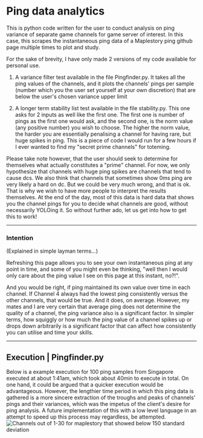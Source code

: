# Ping data analytics 
 This is python code written for the user to conduct analysis on ping variance of separate game channels for game server of interest. In this case, this scrapes the instantaneous ping data of a Maplestory ping github page multiple times to plot and study.


For the sake of brevity, I have only made 2 versions of my code available for personal use. 

1. A variance filter test available in the file Pingfinder.py. It takes all the ping values of the channels, and it plots the channels' pings per sample (number which you the user set yourself at your own discretion) that are below the user's chosen variance upper limit

2. A longer term stability list test available in the file stability.py. This one asks for 2 inputs as well like the first one. The first one is number of pings as the first one would ask, and the second one, is the norm value (any positive number) you wish to choose. The higher the norm value, the harder you are essentially penalising a channel for having rare, but huge spikes in ping. This is a piece of code I would run for a few hours if I ever wanted to find my "secret prime channels" for toteming. 

Please take note however, that the user should seek to determine for themselves what actually constitutes a "prime" channel. For now, we only hypothesize that channels with huge ping spikes are channels that tend to cause dcs. We also think that channels that sometimes show 0ms ping are very likely a hard on dc. But we could be very much wrong, and that is ok. That is why we wish to have more people to interpret the results themselves. At the end of the day, most of this data is hard data that shows you the channel pings for you to decide what channels are good, without necessarily YOLOing it. So without further ado, let us get into how to get this to work!

--------------------------------------------- 


### Intention
(Explained in simple layman terms...)

Refreshing this page allows you to see your own instantaneous ping at any point in time, and some of you might even be thinking, "well then I would only care about the ping value I see on this page at this instant, no?!".

And you would be right, if ping maintained its own value over time in each channel. If Channel 4 always had the lowest ping consistently versus the other channels, that would be true. And it does, on average. However, my mates and I are very certain that average ping does not determine the quality of a channel, the ping variance also is a significant factor. In simpler terms, how squiggly or how much the ping value of a channel spikes up or drops down arbitrarily is a significant factor that can affect how consistently you can utilise and time your skills. 

--------------------------------------------- 

## Execution | Pingfinder.py


Below is a example execution for 100 ping samples from Singapore executed at about 1:41am, which took about 40min to execute in total. On one hand, it could be argued that a quicker execution would be advantageous. However, the lengthier time period in which this ping data is gathered is a more sincere extraction of the troughs and peaks of channels' pings and their variances, which was the impetus of the client's desire for ping analysis. A future implementation of this with a low level language in an attempt to speed up this process may regardless, be attempted.
![Channels out of 1-30 for maplestory that showed below 150 standard deviation](https://user-images.githubusercontent.com/100022747/210152841-daf7dcab-dcfe-49da-8c78-f4f2481f2831.png)


